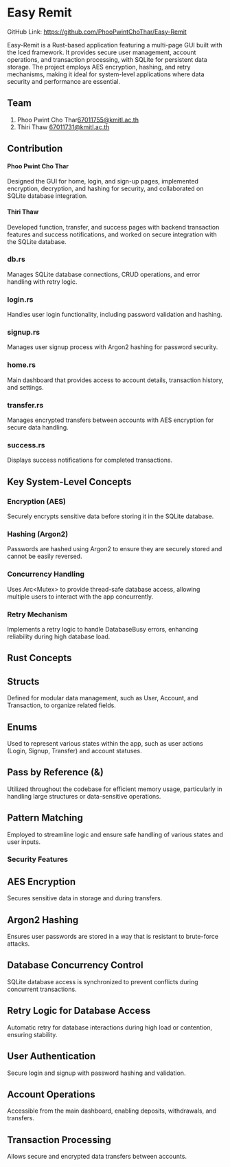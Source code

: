 # Easy Remit
GitHub Link: https://github.com/PhooPwintChoThar/Easy-Remit

Easy-Remit is a Rust-based application featuring a multi-page GUI built with the Iced framework. It provides secure user management, account operations, and transaction processing, with SQLite for persistent data storage. The project employs AES encryption, hashing, and retry mechanisms, making it ideal for system-level applications where data security and performance are essential.

## Team
1. Phoo Pwint Cho Thar<67011755@kmitl.ac.th>
2. Thiri Thaw <67011731@kmitl.ac.th>

## Contribution
#### Phoo Pwint Cho Thar
Designed the GUI for home, login, and sign-up pages, implemented encryption, decryption, and hashing for security, and collaborated on SQLite database integration.
#### Thiri Thaw
Developed function, transfer, and success pages with backend transaction features and success notifications, and worked on secure integration with the SQLite database.

   
### db.rs
Manages SQLite database connections, CRUD operations, and error handling with retry logic.
### login.rs
Handles user login functionality, including password validation and hashing.
### signup.rs
Manages user signup process with Argon2 hashing for password security.
### home.rs
Main dashboard that provides access to account details, transaction history, and settings.
### transfer.rs
Manages encrypted transfers between accounts with AES encryption for secure data handling.
### success.rs
Displays success notifications for completed transactions.

## Key System-Level Concepts
### Encryption (AES)
Securely encrypts sensitive data before storing it in the SQLite database.
### Hashing (Argon2)
Passwords are hashed using Argon2 to ensure they are securely stored and cannot be easily reversed.
### Concurrency Handling
Uses Arc<Mutex<Connection>> to provide thread-safe database access, allowing multiple users to interact with the app concurrently.
### Retry Mechanism
Implements a retry logic to handle DatabaseBusy errors, enhancing reliability during high database load.
## Rust Concepts
## Structs 
Defined for modular data management, such as User, Account, and Transaction, to organize related fields.
## Enums
Used to represent various states within the app, such as user actions (Login, Signup, Transfer) and account statuses.
## Pass by Reference (&)
Utilized throughout the codebase for efficient memory usage, particularly in handling large structures or data-sensitive operations.
## Pattern Matching
Employed to streamline logic and ensure safe handling of various states and user inputs.
### Security Features
## AES Encryption
Secures sensitive data in storage and during transfers.
## Argon2 Hashing
Ensures user passwords are stored in a way that is resistant to brute-force attacks.
## Database Concurrency Control
SQLite database access is synchronized to prevent conflicts during concurrent transactions.
## Retry Logic for Database Access
Automatic retry for database interactions during high load or contention, ensuring stability.
## User Authentication
Secure login and signup with password hashing and validation.
## Account Operations
Accessible from the main dashboard, enabling deposits, withdrawals, and transfers.
## Transaction Processing
Allows secure and encrypted data transfers between accounts.
